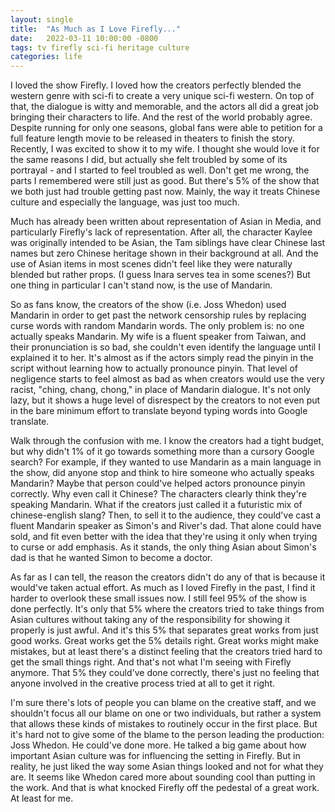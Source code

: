 ```yaml
---
layout: single
title:  "As Much as I Love Firefly..."
date:   2022-03-11 10:00:00 -0800
tags: tv firefly sci-fi heritage culture
categories: life
---
```


I loved the show Firefly. I loved how the creators perfectly
blended the western genre with sci-fi to create a very unique sci-fi western. On top
of that, the dialogue is witty and memorable, and the actors all did a great job
bringing their characters to life. And the rest of the world probably agree. Despite
running for only one seasons, global fans were able to petition for a full feature
length movie to be released in theaters to finish the story. Recently, I was excited to
show it to my wife. I thought she would love it for the same reasons I did, but actually
she felt troubled by some of its portrayal - and I started to feel troubled as well.
Don't get me wrong, the parts I remembered were still just as good. But there's 5% of
the show that we both just had trouble getting past now. Mainly, the way it treats
Chinese culture and especially the language, was just too much.

Much has already been written about representation of Asian in Media, and particularly
Firefly's lack of representation. After all, the character Kaylee was originally
intended to be Asian, the Tam siblings have clear Chinese last names but zero Chinese
heritage shown in their background at all. And the use of Asian items in most scenes
didn't feel like they were naturally blended but rather props. (I guess Inara serves tea
in some scenes?) But one thing in particular I can't stand now, is the use of Mandarin.

So as fans know, the creators of the show (i.e. Joss Whedon) used Mandarin in order to
get past the network censorship rules by replacing curse words with random Mandarin
words. The only problem is: no one actually speaks Mandarin. My wife is a fluent speaker
from Taiwan, and their pronunciation is so bad, she couldn't even identify the language
until I explained it to her. It's almost as if the actors simply read the pinyin in the
script without learning how to actually pronounce pinyin. That level of negligence
starts to feel almost as bad as when creators would use the very racist, "ching, chang,
chong," in place of Mandarin dialogue. It's not only lazy, but it shows a huge level of
disrespect by the creators to not even put in the bare minimum effort to translate
beyond typing words into Google translate.

Walk through the confusion with me. I know the creators had a tight budget, but why
didn't 1% of it go towards something more than a cursory Google search? For example, if
they wanted to use Mandarin as a main language in the show, did anyone stop and think to
hire someone who actually speaks Mandarin? Maybe that person could've helped actors
pronounce pinyin correctly. Why even call it Chinese? The characters clearly think
they're speaking Mandarin. What if the creators just called it a futuristic mix of
chinese-english slang? Then, to sell it to the audience, they could've cast a fluent
Mandarin speaker as Simon's and River's dad. That alone could have sold, and fit even
better with the idea that they're using it only when trying to curse or add emphasis.
As it stands, the only thing Asian about Simon's dad is that he wanted Simon to become
a doctor.

As far as I can tell, the reason the creators didn't do any of that is because it
would've taken actual effort. As much as I loved Firefly in the past, I find it harder
to overlook these small issues now. I still feel 95% of the show is done perfectly. It's
only that 5% where the creators tried to take things from Asian cultures without taking
any of the responsibility for showing it properly is just awful. And it's this 5% that
separates great works from just good works. Great works get the 5% details right. Great
works might make mistakes, but at least there's a distinct feeling that the creators
tried hard to get the small things right. And that's not what I'm seeing with Firefly
anymore. That 5% they could've done correctly, there's just no feeling that anyone
involved in the creative process tried at all to get it right.

I'm sure there's lots of people you can blame on the creative staff, and we shouldn't
focus all our blame on one or two individuals, but rather a system that allows these
kinds of mistakes to routinely occur in the first place. But it's hard not to give some
of the blame to the person leading the production: Joss Whedon. He could've done more.
He talked a big game about how important Asian culture was for influencing the setting
in Firefly. But in reality, he just liked the way some Asian things looked and not for
what they are. It seems like Whedon cared more about sounding cool than putting in the
work. And that is what knocked Firefly off the pedestal of a great work. At least for
me.